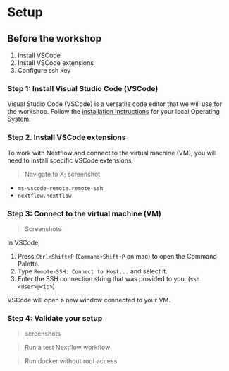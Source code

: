 # Setup

## Before the workshop  

1. Install VSCode  
2. Install VSCode extensions  
3. Configure ssh key

### Step 1: Install Visual Studio Code (VSCode)

Visual Studio Code (VSCode) is a versatile code editor that we will use for the
workshop. Follow the 
[installation instructions](https://code.visualstudio.com/docs/setup/setup-overview)
for your local Operating System.  

### Step 2. Install VSCode extensions  

To work with Nextflow and connect to the virtual machine (VM), you will need to
install specific VSCode extensions.  

> Navigate to X; screenshot  

- `ms-vscode-remote.remote-ssh`
- `nextflow.nextflow`

### Step 3: Connect to the virtual machine (VM)  

> Screenshots  

In VSCode,  

1. Press `Ctrl+Shift+P` (`Command+Shift+P` on mac) to open the Command Palette.
2. Type `Remote-SSH: Connect to Host...` and select it.
3. Enter the SSH connection string that was provided to you. (`ssh <user>@<ip>`)

VSCode will open a new window connected to your VM.  

### Step 4: Validate your setup  

> screenshots  

> Run a test Nextflow workflow  

> Run docker without root access

